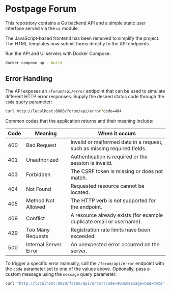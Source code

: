 # Postpage Forum

This repository contains a Go backend API and a simple static user interface served via the `ui` module.

The JavaScript-based frontend has been removed to simplify the project. The HTML templates now submit forms directly to the API endpoints.

Run the API and UI servers with Docker Compose:

```bash
docker compose up --build
```

## Error Handling

The API exposes an `/forum/api/error` endpoint that can be used to simulate
different HTTP error responses. Supply the desired status code through the `code`
query parameter:

```bash
curl http://localhost:8080/forum/api/error?code=404
```

Common codes that the application returns and their meaning include:

| Code | Meaning | When it occurs |
|------|---------|---------------|
| 400  | Bad Request | Invalid or malformed data in a request, such as missing required fields. |
| 401  | Unauthorized | Authentication is required or the session is invalid. |
| 403  | Forbidden | The CSRF token is missing or does not match. |
| 404  | Not Found | Requested resource cannot be located. |
| 405  | Method Not Allowed | The HTTP verb is not supported for the endpoint. |
| 409  | Conflict | A resource already exists (for example duplicate email or username). |
| 429  | Too Many Requests | Registration rate limits have been exceeded. |
| 500  | Internal Server Error | An unexpected error occurred on the server. |

To trigger a specific error manually, call the `/forum/api/error` endpoint with
the `code` parameter set to one of the values above. Optionally, pass a custom
message using the `message` query parameter:

```bash
curl "http://localhost:8080/forum/api/error?code=400&message=bad+data"
```
